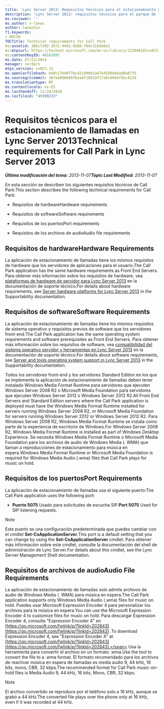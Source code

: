 ```yaml
---
title: 'Lync Server 2013: Requisitos técnicos para el estacionamiento de llamadas'
description: 'Lync Server 2013: requisitos técnicos para el parque de llamadas.'
ms.reviewer: ''
ms.author: v-lanac
author: lanachin
f1.keywords:
- NOCSH
TOCTitle: Technical requirements for Call Park
ms:assetid: 38bcf302-2b72-4492-9266-f6dc31b566e1
ms:mtpsurl: https://technet.microsoft.com/en-us/library/JJ204818(v=OCS.15)
ms:contentKeyID: 48183897
ms.date: 07/23/2014
manager: serdars
mtps_version: v=OCS.15
ms.openlocfilehash: 6ddc17b40f78c42c090d1a87b4580ebdad0a07f6
ms.sourcegitcommit: 36fee89bb887bea4f18b19f17a8c69daf5bc423d
ms.translationtype: MT
ms.contentlocale: es-ES
ms.lasthandoff: 11/24/2020
ms.locfileid: "49399233"
---
```

# <a name="technical-requirements-for-call-park-in-lync-server-2013"></a><span data-ttu-id="5e25b-103">Requisitos técnicos para el estacionamiento de llamadas en Lync Server 2013</span><span class="sxs-lookup"><span data-stu-id="5e25b-103">Technical requirements for Call Park in Lync Server 2013</span></span>

<div data-xmlns="http://www.w3.org/1999/xhtml">

<div class="topic" data-xmlns="http://www.w3.org/1999/xhtml" data-msxsl="urn:schemas-microsoft-com:xslt" data-cs="https://msdn.microsoft.com/">

<div data-asp="https://msdn2.microsoft.com/asp">



</div>

<div id="mainSection">

<div id="mainBody"><span data-ttu-id="5e25b-104">

<span> </span></span><span class="sxs-lookup"><span data-stu-id="5e25b-104">

<span> </span></span></span>

<span data-ttu-id="5e25b-105">_**Última modificación del tema:** 2013-11-07_</span><span class="sxs-lookup"><span data-stu-id="5e25b-105">_**Topic Last Modified:** 2013-11-07_</span></span>

<span data-ttu-id="5e25b-106">En esta sección se describen los siguientes requisitos técnicos de Call Park:</span><span class="sxs-lookup"><span data-stu-id="5e25b-106">This section describes the following technical requirements for Call Park:</span></span>

  - <span data-ttu-id="5e25b-107">Requisitos de hardware</span><span class="sxs-lookup"><span data-stu-id="5e25b-107">Hardware requirements</span></span>

  - <span data-ttu-id="5e25b-108">Requisitos de software</span><span class="sxs-lookup"><span data-stu-id="5e25b-108">Software requirements</span></span>

  - <span data-ttu-id="5e25b-109">Requisitos de los puertos</span><span class="sxs-lookup"><span data-stu-id="5e25b-109">Port requirements</span></span>

  - <span data-ttu-id="5e25b-110">Requisitos de los archivos de audio</span><span class="sxs-lookup"><span data-stu-id="5e25b-110">Audio file requirements</span></span>

<div>

## <a name="hardware-requirements"></a><span data-ttu-id="5e25b-111">Requisitos de hardware</span><span class="sxs-lookup"><span data-stu-id="5e25b-111">Hardware Requirements</span></span>

<span data-ttu-id="5e25b-112">La aplicación de estacionamiento de llamadas tiene los mismos requisitos de hardware que los servidores de aplicaciones para el usuario.</span><span class="sxs-lookup"><span data-stu-id="5e25b-112">The Call Park application has the same hardware requirements as Front End Servers.</span></span> <span data-ttu-id="5e25b-113">Para obtener más información sobre los requisitos de hardware, vea [plataformas de hardware de servidor para Lync Server 2013](lync-server-2013-server-hardware-platforms.md) en la documentación de soporte técnico.</span><span class="sxs-lookup"><span data-stu-id="5e25b-113">For details about hardware requirements, see [Server hardware platforms for Lync Server 2013](lync-server-2013-server-hardware-platforms.md) in the Supportability documentation.</span></span>

</div>

<div>

## <a name="software-requirements"></a><span data-ttu-id="5e25b-114">Requisitos de software</span><span class="sxs-lookup"><span data-stu-id="5e25b-114">Software Requirements</span></span>

<span data-ttu-id="5e25b-115">La aplicación de estacionamiento de llamadas tiene los mismos requisitos de sistema operativo y requisitos previos de software que los servidores front-end.</span><span class="sxs-lookup"><span data-stu-id="5e25b-115">The Call Park application has the same operating system requirements and software prerequisites as Front End Servers.</span></span> <span data-ttu-id="5e25b-116">Para obtener más información sobre los requisitos de software, vea [compatibilidad del sistema operativo servidor y herramientas en Lync Server 2013](lync-server-2013-server-and-tools-operating-system-support.md) en la documentación de soporte técnico.</span><span class="sxs-lookup"><span data-stu-id="5e25b-116">For details about software requirements, see [Server and tools operating system support in Lync Server 2013](lync-server-2013-server-and-tools-operating-system-support.md) in the Supportability documentation.</span></span>

<span data-ttu-id="5e25b-117">Todos los servidores front-end y los servidores Standard Edition en los que se implemente la aplicación de estacionamiento de llamadas deben tener instalado Windows Media Format Runtime para servidores que ejecuten Windows Server 2008 R2 o Microsoft Media Foundation para servidores que ejecuten Windows Server 2012 o Windows Server 2012 R2.</span><span class="sxs-lookup"><span data-stu-id="5e25b-117">All Front End Servers and Standard Edition servers where the Call Park application is deployed must have the Windows Media Format Runtime installed for servers running Windows Server 2008 R2, or Microsoft Media Foundation for servers running Windows Server 2012 or Windows Server 2012 R2.</span></span> <span data-ttu-id="5e25b-118">Para Windows Server 2008 R2, Windows Media Format Runtime se instala como parte de la experiencia de escritorio de Windows.</span><span class="sxs-lookup"><span data-stu-id="5e25b-118">For Windows Server 2008 R2, Windows Media Format Runtime is installed as part of Windows Desktop Experience.</span></span> <span data-ttu-id="5e25b-119">Se necesita Windows Media Format Runtime o Microsoft Media Foundation para los archivos de audio de Windows Media (. WMA) que llaman a reproducciones de estacionamiento para música en espera.</span><span class="sxs-lookup"><span data-stu-id="5e25b-119">Windows Media Format Runtime or Microsoft Media Foundation is required for Windows Media Audio (.wma) files that Call Park plays for music on hold.</span></span>

</div>

<div>

## <a name="port-requirements"></a><span data-ttu-id="5e25b-120">Requisitos de los puertos</span><span class="sxs-lookup"><span data-stu-id="5e25b-120">Port Requirements</span></span>

<span data-ttu-id="5e25b-121">La aplicación de estacionamiento de llamadas usa el siguiente puerto:</span><span class="sxs-lookup"><span data-stu-id="5e25b-121">The Call Park application uses the following port:</span></span>

  - <span data-ttu-id="5e25b-122">**Puerto 5075** Usado para solicitudes de escucha SIP.</span><span class="sxs-lookup"><span data-stu-id="5e25b-122">**Port 5075**   Used for SIP listening requests.</span></span>

<div>


> [!NOTE]  
> <span data-ttu-id="5e25b-123">Este puerto es una configuración predeterminada que puedes cambiar con el cmdlet <STRONG>Set-CsApplicationServer</STRONG>.</span><span class="sxs-lookup"><span data-stu-id="5e25b-123">This port is a default setting that you can change by using the <STRONG>Set-CsApplicationServer</STRONG> cmdlet.</span></span> <span data-ttu-id="5e25b-124">Para obtener más información sobre este cmdlet, consulte la documentación del shell de administración de Lync Server.</span><span class="sxs-lookup"><span data-stu-id="5e25b-124">For details about this cmdlet, see the Lync Server Management Shell documentation.</span></span>



</div>

</div>

<div>

## <a name="audio-file-requirements"></a><span data-ttu-id="5e25b-125">Requisitos de archivos de audio</span><span class="sxs-lookup"><span data-stu-id="5e25b-125">Audio File Requirements</span></span>

<span data-ttu-id="5e25b-126">La aplicación de estacionamiento de llamadas solo admite archivos de audio de Windows Media (. WMA) para música en espera.</span><span class="sxs-lookup"><span data-stu-id="5e25b-126">The Call Park application supports only Windows Media Audio (.wma) files for music on hold.</span></span> <span data-ttu-id="5e25b-127">Puedes usar Microsoft Expression Encoder 4 para personalizar los archivos para la música en espera.</span><span class="sxs-lookup"><span data-stu-id="5e25b-127">You can use the Microsoft Expression Encoder 4 to customize files for music on hold.</span></span> <span data-ttu-id="5e25b-128">Para descargar Expression Encoder 4, consulta "Expression Encoder 4" en [https://go.microsoft.com/fwlink/p/?linkId=202843](https://go.microsoft.com/fwlink/p/?linkid=202843) .</span><span class="sxs-lookup"><span data-stu-id="5e25b-128">To download Expression Encoder 4, see "Expression Encoder 4" at [https://go.microsoft.com/fwlink/p/?linkId=202843](https://go.microsoft.com/fwlink/p/?linkid=202843).</span></span> <span data-ttu-id="5e25b-129">Usa la herramienta para convertir el archivo en un formato .wma.</span><span class="sxs-lookup"><span data-stu-id="5e25b-129">Use the tool to convert the file to a .wma format.</span></span> <span data-ttu-id="5e25b-130">El formato recomendado para los archivos de reactivar música en espera de llamadas es media audio 9, 44 kHz, 16 bits, mono, CBR, 32 kbps.</span><span class="sxs-lookup"><span data-stu-id="5e25b-130">The recommended format for Call Park music-on-hold files is Media Audio 9, 44 kHz, 16 bits, Mono, CBR, 32 kbps.</span></span>

<div>


> [!NOTE]  
> <span data-ttu-id="5e25b-131">El archivo convertido se reproduce por el teléfono solo a 16 kHz, aunque se grabó a 44 kHz.</span><span class="sxs-lookup"><span data-stu-id="5e25b-131">The converted file plays over the phone only at 16 kHz, even if it was recorded at 44 kHz.</span></span>



<span data-ttu-id="5e25b-132"></div>

</div>

</div>

<span> </span>

</div>

</div>

</span><span class="sxs-lookup"><span data-stu-id="5e25b-132"></div>

</div>

</div>

<span> </span>

</div>

</div>

</span></span></div>

